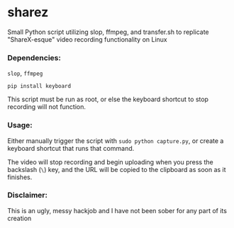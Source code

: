 # sharez
Small Python script utilizing slop, ffmpeg, and transfer.sh to replicate "ShareX-esque" video recording functionality on Linux


### Dependencies:
`slop`, `ffmpeg`

`pip install keyboard`

This script must be run as root, or else the keyboard shortcut to stop recording will not function.

### Usage:
Either manually trigger the script with `sudo python capture.py`, or create a keyboard shortcut that runs that command.

The video will stop recording and begin uploading when you press the backslash (`\`) key, and the URL will be copied to the clipboard as soon as it finishes.

### Disclaimer:

This is an ugly, messy hackjob and I have not been sober for any part of its creation

